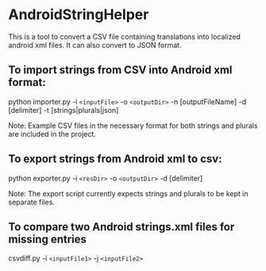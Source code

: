 # AndroidStringHelper
This is a tool to convert a CSV file containing translations into localized android xml files. It can also convert to JSON format.

## To import strings from CSV into Android xml format:
  
  python importer.py -i `<inputFile>` -o `<outputDir>` -n [outputFileName] -d [delimiter] -t [strings|plurals|json]
  
  Note: Example CSV files in the necessary format for both strings and plurals are included in the project.

## To export strings from Android xml to csv:
  
  python exporter.py -i `<resDir>` -o `<outputDir>` -d [delimiter]
  
  Note: The export script currently expects strings and plurals to be kept in separate files.
  
## To compare two Android strings.xml files for missing entries

  csvdiff.py -i `<inputFile1>` -j `<inputFile2>`
